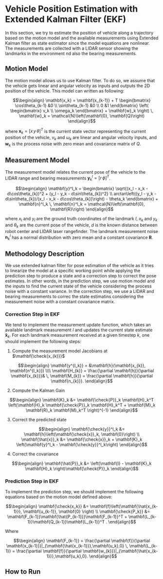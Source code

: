 # Vehicle Position Estimation with Extended Kalman Filter (EKF)
In this section, we try to estimate the position of vehicle along a trajectory based on the motion model and the available measurements using Extended Kalman filter as state estimator since the model equations are nonlinear.
The measurements are collected with a LIDAR sensor showing the landmarks in the environment nd also the bearing measurements. 

## Motion Model
The motion model allows us to use Kalman filter. To do so, we assume that the vehicle gets linear and angular velocity as inputs and outputs the 2D position of the vehicle. This model can written as following:

$$\begin{align}
\mathbf{x_k} = \mathbf{x_{k-1}} + T
\begin{bmatrix}
\cos\theta_{k-1} &0 \\
\sin\theta_{k-1} &0 \\
0 &1
\end{bmatrix}
\left(
\begin{bmatrix}
v_k \\
\omega_k
\end{bmatrix} + \mathbf{w}_k
\right)
\, \mathbf{w}_k = \mathcal{N}\left(\mathbf{0}, \mathbf{Q}\right)
\end{align}$$

where $\mathbf{x}_k = \left[ x \, y \, \theta \right]^T$ is the current state vector representing the current position of the vehicle, $v_k$ and $\omega_k$ are linear and angular velocity inputs, and $\mathbf{w}_k$ is the process noise with zero mean and covariance matrix of $Q$.


## Measurement Model

The measurement model relates the current pose of the vehicle to the LIDAR range and bearing measurements $\mathbf{y}^l_k = \left[r \, \phi \right]^T$.

$$\begin{align}
\mathbf{y}^l_k =
\begin{bmatrix}
\sqrt{(x_l - x_k - d\cos\theta_{k})^2 + (y_l - y_k - d\sin\theta_{k})^2} \\
arctan\left((y_l - y_k - d\sin\theta_{k})/(x_l - x_k - d\cos\theta_{k})\right) - \theta_k
\end{bmatrix}
+
\mathbf{n}^l_k
\, \mathbf{n}^l_k = \mathcal{N}\left(\mathbf{0}, \mathbf{R}\right)
\end{align}$$

where $x_l$ and $y_l$ are the ground truth coordinates of the landmark $l$, $x_k$ and $y_k$ and $\theta_{k}$ are the current pose of the vehicle, $d$ is the known distance between robot center and LIDAR laser rangefinder.
The landmark measurement noise $\mathbf{n}^l_k$ has a normal distribution with zero mean and a constant covariance $\mathbf{R}$.

## Methodology Description
We use extended kalman filter for pose estimation of the vehicle as it tries to linearize the model at a specific working point while applying the prediction step to produce a state and a correction step to correct the pose estimates. In other words, in the prediction step, we use motion model and the inputs to find the current state of the vehicle considering the process noise with a constant variance. In the correction step, we use a LIDAR and bearing measurements to correc the state estimatins considering the measurement noise with a constant covariance matrix. 

### Correction Step in EKF
We tend to implement the measurement update function, which takes an available landmark measurement $l$ and updates the current state estimate $\mathbf{\check{x}}_k$.
For each landmark measurement received at a given timestep $k$, one should implement the following steps:

 1. Compute the measurement model Jacobians at $\mathbf{\check{x_{k}}}$

$$\begin{align}
\mathbf{y^{l_k}} = &\mathbf{h}(\mathbf{x_{k}}, \mathbf{n^{l_k}}) \\\\
\mathbf{H_{k}} = \frac{\partial \mathbf{h}}{\partial \mathbf{x_{k}}}& \,
\mathbf{M_{k}} = \frac{\partial \mathbf{h}}{\partial \mathbf{n_{k}}}.
\end{align}$$

 2. Compute the Kalman Gain

$$\begin{align}
\mathbf{K}_k &= \mathbf{\check{P}}_k \mathbf{H}_k^T \left(\mathbf{H}_k \mathbf{\check{P}}_k \mathbf{H}_k^T + \mathbf{M}_k \mathbf{R}_k \mathbf{M}_k^T \right)^{-1} 
\end{align}$$

 3. Correct the predicted state

$$\begin{align}
\mathbf{\check{y}}^l_k &= \mathbf{h}\left(\mathbf{\check{x}}_k, \mathbf{0}\right) \\
\mathbf{\hat{x}}_k &= \mathbf{\check{x}}_k + \mathbf{K}_k \left(\mathbf{y}^l_k - \mathbf{\check{y}}^l_k\right)
\end{align}$$

 4. Correct the covariance

$$\begin{align}
\mathbf{\hat{P}}_k &= \left(\mathbf{I} - \mathbf{K}_k \mathbf{H}_k \right)\mathbf{\check{P}}_k
\end{align}$$

### Prediction Step in EKF
To implement the prediction step, we should implement the following equations based on the motion model defined above:

$$\begin{align}
\mathbf{\check{x_k}} &= \mathbf{f}\left(\mathbf{\hat{x_{k-1}}}, \mathbf{u_{k-1}}, \mathbf{0} \right) \\
\mathbf{\check{P_k}} &= \mathbf{F_{k-1}}\mathbf{\hat{P_{k-1}}}\mathbf{F_{k-1}}^T + \mathbf{L_{k-1}}\mathbf{Q_{k-1}}\mathbf{L_{k-1}}^T .
\end{align}$$

Where

$$\begin{align}
\mathbf{F_{k-1}} = \frac{\partial \mathbf{f}}{\partial \mathbf{x_{k-1}}}|_{\mathbf{\hat{x_{k-1}}},\mathbf{u_k},0}  \,
\mathbf{L_{k-1}} = \frac{\partial \mathbf{f}}{\partial \mathbf{w_{k}}}|_{\mathbf{\hat{x_{k-1}}},\mathbf{u_k},0}.
\end{align}$$


## How to Run